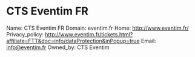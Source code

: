 
# CTS Eventim FR

Name: CTS Eventim FR
Domain: eventim.fr
Home: http://www.eventim.fr/
Privacy_policy: http://www.eventim.fr/tickets.html?affiliate=FTT&doc=info/dataProtection&inPopup=true
Email: info@eventim.fr
Owned_by: CTS Eventim
